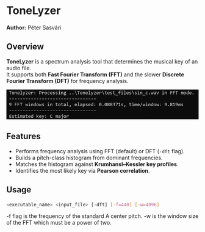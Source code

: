 # ToneLyzer

**Author:** Péter Sasvári  

## Overview

**ToneLyzer** is a spectrum analysis tool that determines the musical key of an audio file.  
It supports both **Fast Fourier Transform (FFT)** and the slower **Discrete Fourier Transform (DFT)** for frequency analysis.

![A screenshot of the application](Tonelyzer/tonelyzer_screenshot.png)

## Features

- Performs frequency analysis using FFT (default) or DFT (`-dft` flag).
- Builds a pitch-class histogram from dominant frequencies.  
- Matches the histogram against **Krumhansl–Kessler key profiles**.  
- Identifies the most likely key via **Pearson correlation**.  

## Usage

```bash
<executable_name> <input_file> [-dft] [-f=440] [-w=4096]
```
-f flag is the frequency of the standard A center pitch.
-w is the window size of the FFT which must be a power of two.
 
